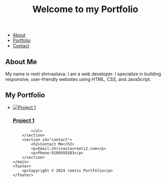 <!DOCTYPE html>
<html>
<head>
    <title>My Portfolio</title>
    <link rel="stylesheet" type="text/css" href="portfolio.css">
</head>
<body>
    <header>
        <h1>Welcome to my Portfolio</h1>
    </header>
    <nav>
        <ul>
            <li><a href="#about">About</a></li>
            <li><a href="#portfolio">Portfolio</a></li>
            <li><a href="#contact">Contact</a></li>
        </ul>
    </nav>
    <main>
        <section id="about">
            <h2>About Me</h2>
            <p> My name is reeti shrivastava. I am a web developer. I specialize in building responsive, user-friendly websites using HTML, CSS, and JavaScript.</p>
        </section>
        <section id="portfolio">
            <h2>My Portfolio</h2>
            <ul>
                <li>
                    <a href=".html">
                        <img src="C:\Users\Asus\OneDrive\Pictures\219667.webp" alt="Project 1">
                        <h3>Project 1</h3>
                    </a>
                </li>
                
            </ul>
        </section>
        <section id="contact">
            <h2>Contact Me</h2>
            <p>Email:shrivastavreeti2.com</p>
            <p>Phone:9109595583</p>
        </section>
    </main>
    <footer>
        <p>Copyright © 2024 reetis Portfolio</p>
    </footer>
</body>
</html>
